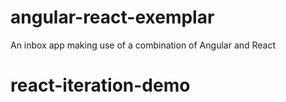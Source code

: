 # angular-react-exemplar
An inbox app making use of a combination of Angular and React
# react-iteration-demo
